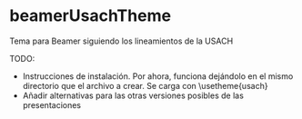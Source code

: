 # beamerUsachTheme
Tema para Beamer siguiendo los lineamientos de la USACH

TODO:
- Instrucciones de instalación. Por ahora, funciona dejándolo en el mismo directorio que el archivo a crear. Se carga con \usetheme{usach}
- Añadir alternativas para las otras versiones posibles de las presentaciones
